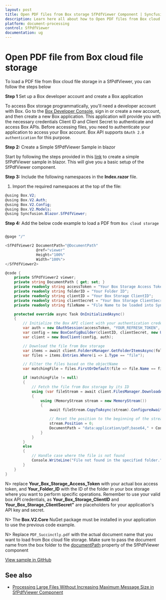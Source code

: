 ```yaml
---
layout: post
title: Open PDF files from Box storage SfPdfViewer Component | Syncfusion
description: Learn here all about how to Open PDF files from Box cloud file storage in Syncfusion Blazor SfPdfViewer component and much more details.
platform: document-processing
control: SfPdfViewer
documentation: ug
---
```


# Open PDF file from Box cloud file storage

To load a PDF file from Box cloud file storage in a SfPdfViewer, you can follow the steps below

**Step 1** Set up a Box developer account and create a Box application

To access Box storage programmatically, you'll need a developer account with Box. Go to the [Box Developer Console](https://developer.box.com/), sign in or create a new account, and then create a new Box application. This application will provide you with the necessary credentials Client ID and Client Secret to authenticate and access Box APIs. Before accessing files, you need to authenticate your application to access your Box account. Box API supports `OAuth 2.0 authentication` for this purpose.

**Step 2:** Create a Simple SfPdfViewer Sample in blazor

Start by following the steps provided in this [link](https://blazor.syncfusion.com/documentation/pdfviewer-2/getting-started/server-side-application) to create a simple SfPdfViewer sample in blazor. This will give you a basic setup of the SfPdfViewer component.

**Step 3:** Include the following namespaces in the **Index.razor** file.

1. Import the required namespaces at the top of the file:

```csharp
@using Box.V2;
@using Box.V2.Auth;
@using Box.V2.Config;
@using Box.V2.Models;
@using Syncfusion.Blazor.SfPdfViewer;
```

**Step 4:** Add the below code example to load a PDF from `Box cloud storage` 

```csharp

@page "/"

<SfPdfViewer2 DocumentPath="@DocumentPath"
              @ref="viewer"
              Height="100%"
              Width="100%">
</SfPdfViewer2>

@code {
    private SfPdfViewer2 viewer;
    private string DocumentPath { get; set; }
    private readonly string accessToken = "Your Box Storage Access Token";
    private readonly string folderID = "Your Folder ID";
    private readonly string clientID = "Your Box Storage ClientID";
    private readonly string clientSecret = "Your Box Storage ClientSecret";
    private readonly string fileName = "File Name to be loaded into Syncfusion SfPdfViewer";

    protected override async Task OnInitializedAsync()
    {
        // Initialize the Box API client with your authentication credentials
        var auth = new OAuthSession(accessToken, "YOUR_REFRESH_TOKEN", 3600, "bearer");
        var config = new BoxConfigBuilder(clientID, clientSecret, new Uri("http://boxsdk")).Build();
        var client = new BoxClient(config, auth);

        // Download the file from Box storage
        var items = await client.FoldersManager.GetFolderItemsAsync(folderID, 1000, autoPaginate: true);
        var files = items.Entries.Where(i => i.Type == "file");

        // Filter the files based on the objectName
        var matchingFile = files.FirstOrDefault(file => file.Name == fileName);

        if (matchingFile != null)
        {
            // Fetch the file from Box storage by its ID
            using (var fileStream = await client.FilesManager.DownloadAsync(matchingFile.Id).ConfigureAwait(false))
            {
                using (MemoryStream stream = new MemoryStream())
                {
                    await fileStream.CopyToAsync(stream).ConfigureAwait(false);

                    // Reset the position to the beginning of the stream
                    stream.Position = 0;
                    DocumentPath = "data:application/pdf;base64," + Convert.ToBase64String(stream.ToArray());
                }
            }
        }
        else
        {
            // Handle case where the file is not found
            Console.WriteLine("File not found in the specified folder.");
        }
    }
}
```

N> replace **Your_Box_Storage_Access_Token** with your actual box access token, and **Your_Folder_ID** with the ID of the folder in your box storage where you want to perform specific operations. Remember to use your valid box API credentials, as **Your_Box_Storage_ClientID** and **Your_Box_Storage_ClientSecret"** are placeholders for your application's API key and secret.

N> The **Box.V2.Core** NuGet package must be installed in your application to use the previous code example.

N> Replace `PDF_Succinctly.pdf` with the actual document name that you want to load from Box cloud file storage. Make sure to pass the document name from the box folder to the [documentPath](https://help.syncfusion.com/cr/blazor/Syncfusion.Blazor.SfPdfViewer.PdfViewerBase.html#Syncfusion_Blazor_SfPdfViewer_PdfViewerBase_DocumentPath) property of the SfPdfViewer component

[View sample in GitHub](https://github.com/SyncfusionExamples/blazor-pdf-viewer-examples/tree/master/Load%20and%20Save/Open%20and%20Save%20from%20box%20cloud%20storage)

## See also

* [Processing Large Files Without Increasing Maximum Message Size in SfPdfViewer Component](../how-to/processing-large-files-without-increasing-maximum-message-size)